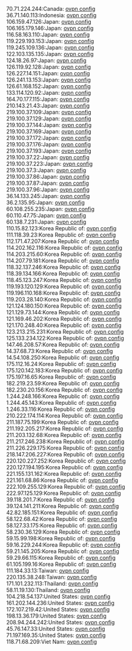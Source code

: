 70.71.224.244:Canada: [ovpn config](vpn/70_71_224_244.ovpn)  
36.71.140.113:Indonesia: [ovpn config](vpn/36_71_140_113.ovpn)  
106.159.47.126:Japan: [ovpn config](vpn/106_159_47_126.ovpn)  
106.165.179.146:Japan: [ovpn config](vpn/106_165_179_146.ovpn)  
116.58.163.110:Japan: [ovpn config](vpn/116_58_163_110.ovpn)  
119.229.193.153:Japan: [ovpn config](vpn/119_229_193_153.ovpn)  
119.245.109.136:Japan: [ovpn config](vpn/119_245_109_136.ovpn)  
122.103.135.135:Japan: [ovpn config](vpn/122_103_135_135.ovpn)  
124.18.26.97:Japan: [ovpn config](vpn/124_18_26_97.ovpn)  
126.119.92.128:Japan: [ovpn config](vpn/126_119_92_128.ovpn)  
126.227.14.151:Japan: [ovpn config](vpn/126_227_14_151.ovpn)  
126.241.13.153:Japan: [ovpn config](vpn/126_241_13_153.ovpn)  
126.61.168.152:Japan: [ovpn config](vpn/126_61_168_152.ovpn)  
133.114.120.92:Japan: [ovpn config](vpn/133_114_120_92.ovpn)  
164.70.177.115:Japan: [ovpn config](vpn/164_70_177_115.ovpn)  
210.143.21.43:Japan: [ovpn config](vpn/210_143_21_43.ovpn)  
219.100.37.109:Japan: [ovpn config](vpn/219_100_37_109.ovpn)  
219.100.37.129:Japan: [ovpn config](vpn/219_100_37_129.ovpn)  
219.100.37.144:Japan: [ovpn config](vpn/219_100_37_144.ovpn)  
219.100.37.169:Japan: [ovpn config](vpn/219_100_37_169.ovpn)  
219.100.37.172:Japan: [ovpn config](vpn/219_100_37_172.ovpn)  
219.100.37.176:Japan: [ovpn config](vpn/219_100_37_176.ovpn)  
219.100.37.193:Japan: [ovpn config](vpn/219_100_37_193.ovpn)  
219.100.37.22:Japan: [ovpn config](vpn/219_100_37_22.ovpn)  
219.100.37.223:Japan: [ovpn config](vpn/219_100_37_223.ovpn)  
219.100.37.3:Japan: [ovpn config](vpn/219_100_37_3.ovpn)  
219.100.37.86:Japan: [ovpn config](vpn/219_100_37_86.ovpn)  
219.100.37.87:Japan: [ovpn config](vpn/219_100_37_87.ovpn)  
219.100.37.96:Japan: [ovpn config](vpn/219_100_37_96.ovpn)  
36.14.133.245:Japan: [ovpn config](vpn/36_14_133_245.ovpn)  
36.2.135.95:Japan: [ovpn config](vpn/36_2_135_95.ovpn)  
60.108.255.235:Japan: [ovpn config](vpn/60_108_255_235.ovpn)  
60.110.47.75:Japan: [ovpn config](vpn/60_110_47_75.ovpn)  
60.138.7.231:Japan: [ovpn config](vpn/60_138_7_231.ovpn)  
110.15.82.123:Korea Republic of: [ovpn config](vpn/110_15_82_123.ovpn)  
111.118.39.23:Korea Republic of: [ovpn config](vpn/111_118_39_23.ovpn)  
112.171.47.207:Korea Republic of: [ovpn config](vpn/112_171_47_207.ovpn)  
114.202.162.116:Korea Republic of: [ovpn config](vpn/114_202_162_116.ovpn)  
114.203.215.60:Korea Republic of: [ovpn config](vpn/114_203_215_60.ovpn)  
114.207.79.181:Korea Republic of: [ovpn config](vpn/114_207_79_181.ovpn)  
118.32.137.246:Korea Republic of: [ovpn config](vpn/118_32_137_246.ovpn)  
118.39.134.166:Korea Republic of: [ovpn config](vpn/118_39_134_166.ovpn)  
118.45.123.247:Korea Republic of: [ovpn config](vpn/118_45_123_247.ovpn)  
119.193.120.129:Korea Republic of: [ovpn config](vpn/119_193_120_129.ovpn)  
119.196.110.168:Korea Republic of: [ovpn config](vpn/119_196_110_168.ovpn)  
119.203.28.140:Korea Republic of: [ovpn config](vpn/119_203_28_140.ovpn)  
121.124.180.150:Korea Republic of: [ovpn config](vpn/121_124_180_150.ovpn)  
121.129.73.144:Korea Republic of: [ovpn config](vpn/121_129_73_144.ovpn)  
121.169.46.202:Korea Republic of: [ovpn config](vpn/121_169_46_202.ovpn)  
121.170.248.40:Korea Republic of: [ovpn config](vpn/121_170_248_40.ovpn)  
123.213.215.231:Korea Republic of: [ovpn config](vpn/123_213_215_231.ovpn)  
125.133.234.122:Korea Republic of: [ovpn config](vpn/125_133_234_122.ovpn)  
147.46.208.57:Korea Republic of: [ovpn config](vpn/147_46_208_57.ovpn)  
14.37.68.73:Korea Republic of: [ovpn config](vpn/14_37_68_73.ovpn)  
14.54.108.250:Korea Republic of: [ovpn config](vpn/14_54_108_250.ovpn)  
175.112.16.24:Korea Republic of: [ovpn config](vpn/175_112_16_24.ovpn)  
175.120.142.183:Korea Republic of: [ovpn config](vpn/175_120_142_183.ovpn)  
175.197.16.65:Korea Republic of: [ovpn config](vpn/175_197_16_65.ovpn)  
182.219.23.59:Korea Republic of: [ovpn config](vpn/182_219_23_59.ovpn)  
182.230.20.156:Korea Republic of: [ovpn config](vpn/182_230_20_156.ovpn)  
1.244.248.166:Korea Republic of: [ovpn config](vpn/1_244_248_166.ovpn)  
1.244.45.143:Korea Republic of: [ovpn config](vpn/1_244_45_143.ovpn)  
1.246.33.116:Korea Republic of: [ovpn config](vpn/1_246_33_116.ovpn)  
210.222.174.114:Korea Republic of: [ovpn config](vpn/210_222_174_114.ovpn)  
211.187.75.199:Korea Republic of: [ovpn config](vpn/211_187_75_199.ovpn)  
211.192.205.217:Korea Republic of: [ovpn config](vpn/211_192_205_217.ovpn)  
211.203.132.68:Korea Republic of: [ovpn config](vpn/211_203_132_68.ovpn)  
211.217.246.238:Korea Republic of: [ovpn config](vpn/211_217_246_238.ovpn)  
211.226.229.175:Korea Republic of: [ovpn config](vpn/211_226_229_175.ovpn)  
218.147.206.227:Korea Republic of: [ovpn config](vpn/218_147_206_227.ovpn)  
220.120.227.252:Korea Republic of: [ovpn config](vpn/220_120_227_252.ovpn)  
220.127.194.195:Korea Republic of: [ovpn config](vpn/220_127_194_195.ovpn)  
221.155.131.162:Korea Republic of: [ovpn config](vpn/221_155_131_162.ovpn)  
221.161.68.86:Korea Republic of: [ovpn config](vpn/221_161_68_86.ovpn)  
222.109.255.129:Korea Republic of: [ovpn config](vpn/222_109_255_129.ovpn)  
222.97.125.129:Korea Republic of: [ovpn config](vpn/222_97_125_129.ovpn)  
39.118.201.7:Korea Republic of: [ovpn config](vpn/39_118_201_7.ovpn)  
39.124.141.211:Korea Republic of: [ovpn config](vpn/39_124_141_211.ovpn)  
42.82.185.151:Korea Republic of: [ovpn config](vpn/42_82_185_151.ovpn)  
58.122.68.42:Korea Republic of: [ovpn config](vpn/58_122_68_42.ovpn)  
58.127.33.175:Korea Republic of: [ovpn config](vpn/58_127_33_175.ovpn)  
58.230.36.129:Korea Republic of: [ovpn config](vpn/58_230_36_129.ovpn)  
59.15.99.198:Korea Republic of: [ovpn config](vpn/59_15_99_198.ovpn)  
59.16.229.244:Korea Republic of: [ovpn config](vpn/59_16_229_244.ovpn)  
59.21.145.205:Korea Republic of: [ovpn config](vpn/59_21_145_205.ovpn)  
59.29.66.115:Korea Republic of: [ovpn config](vpn/59_29_66_115.ovpn)  
61.105.199.16:Korea Republic of: [ovpn config](vpn/61_105_199_16.ovpn)  
111.184.33.13:Taiwan: [ovpn config](vpn/111_184_33_13.ovpn)  
220.135.38.248:Taiwan: [ovpn config](vpn/220_135_38_248.ovpn)  
171.101.232.113:Thailand: [ovpn config](vpn/171_101_232_113.ovpn)  
58.11.19.130:Thailand: [ovpn config](vpn/58_11_19_130.ovpn)  
104.218.54.137:United States: [ovpn config](vpn/104_218_54_137.ovpn)  
161.202.144.236:United States: [ovpn config](vpn/161_202_144_236.ovpn)  
172.107.219.42:United States: [ovpn config](vpn/172_107_219_42.ovpn)  
198.13.36.179:United States: [ovpn config](vpn/198_13_36_179.ovpn)  
208.94.244.242:United States: [ovpn config](vpn/208_94_244_242.ovpn)  
45.76.147.33:United States: [ovpn config](vpn/45_76_147_33.ovpn)  
71.197.169.35:United States: [ovpn config](vpn/71_197_169_35.ovpn)  
118.71.68.209:Viet Nam: [ovpn config](vpn/118_71_68_209.ovpn)  

